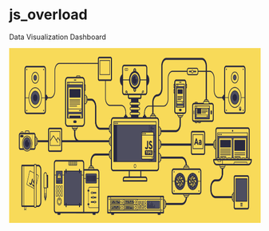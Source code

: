 # js_overload
Data Visualization Dashboard
<div>
  <img height=350 src="dash_app/static/assets/images/jsBox.gif">
<div>